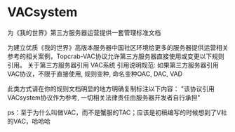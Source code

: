 # VACsystem
为《我的世界》第三方服务器运营提供一套管理标准文档

为建立优质《我的世界》高版本服务器中国社区环境给更多的服务器提供运营相关参考的相关案例，Topcrab-VAC协议允许第三方服务器直接使用或变更以下规则引用。
关于第三方服务器引用 VAC系统 引用说明规范: 如果第三方服务器引用 VAC协议，不限于直接使用, 规则变种, 命名变种OAC, DAC, VAD

此类方式请在你的规则文档明显的地方明确复制标注以下内容：
"该协议引用VACsystem协议作为参考, 一切相关法律责任由服务器开发者自行承担"

ps：至于为什么叫做VAC，而不是蟹服的TAC；应该是初稿编写的时候想到了V社的VAC，哈哈哈
